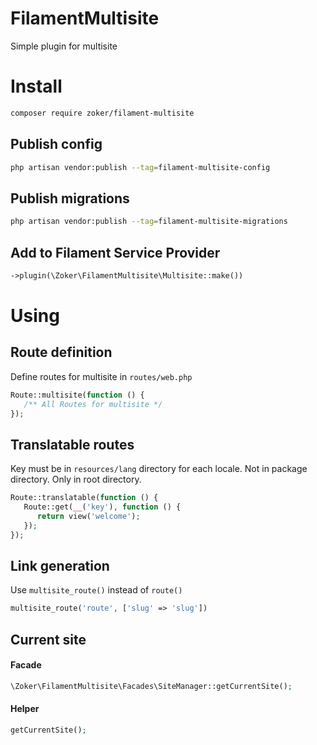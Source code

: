 # FilamentMultisite
Simple plugin for multisite

# Install

```bash
composer require zoker/filament-multisite
```

## Publish config

```bash
php artisan vendor:publish --tag=filament-multisite-config
```

## Publish migrations

```bash
php artisan vendor:publish --tag=filament-multisite-migrations
```

## Add to Filament Service Provider
```php
->plugin(\Zoker\FilamentMultisite\Multisite::make())
```

# Using

## Route definition 
Define routes for multisite in `routes/web.php`
```php
Route::multisite(function () {
   /** All Routes for multisite */ 
});
```

## Translatable routes
Key must be in `resources/lang` directory for each locale. Not in package directory. Only in root directory.
```php
Route::translatable(function () {
   Route::get(__('key'), function () {
      return view('welcome');
   }); 
});
```

## Link generation
Use `multisite_route()` instead of `route()`
```php
multisite_route('route', ['slug' => 'slug'])
```
## Current site
#### Facade
```php
\Zoker\FilamentMultisite\Facades\SiteManager::getCurrentSite();
```
#### Helper
```php
getCurrentSite();
```


